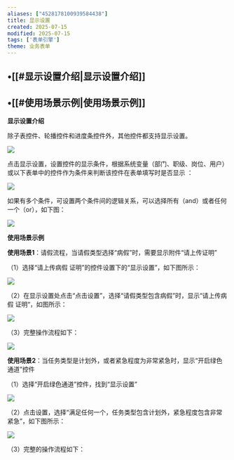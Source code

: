 ```yaml
---
aliases: ["4528178100939584438"]
title: 显示设置
created: 2025-07-15
modified: 2025-07-15
tags: ['表单引擎']
theme: 业务表单
---
```


## •[[#显示设置介绍|显示设置介绍]]

## •[[#使用场景示例|使用场景示例]]

**显示设置介绍**

除子表控件、轮播控件和进度条控件外，其他控件都支持显示设置。

![](https://myhelpdoc.oss-cn-heyuan.aliyuncs.com/mdimages/7dd0789d9a59472c99509d245cbe5045.jpg)

点击显示设置，设置控件的显示条件，根据系统变量（部门、职级、岗位、用户）或以下表单中的控件作为条件来判断该控件在表单填写时是否显示 ：

![](https://myhelpdoc.oss-cn-heyuan.aliyuncs.com/mdimages/a7325b30701691e5a7f2ec126185ab6d.jpg)

如果有多个条件，可设置两个条件间的逻辑关系，可以选择所有（and）或者任何一个（or），如下图：

![](https://myhelpdoc.oss-cn-heyuan.aliyuncs.com/mdimages/35d2c7599680750e0c3cf29ed69ea65c.jpg)

**使用场景示例**

**使用场景1**：请假流程，当请假类型选择“病假”时，需要显示附件“请上传证明”

（1）选择“请上传病假 证明”的控件设置下的“显示设置”，如下图所示：

![](https://myhelpdoc.oss-cn-heyuan.aliyuncs.com/mdimages/4a9f56cc9fd1bcb83f49a1c95c6ae03d.jpg)

（2）在显示设置处点击“点击设置”，选择“请假类型包含病假”时，显示“请上传病假 证明“，如图所示：

![](https://myhelpdoc.oss-cn-heyuan.aliyuncs.com/mdimages/78d39f52f31e4610268645d773d2e126.jpg)

（3）完整操作流程如下：

![](https://myhelpdoc.oss-cn-heyuan.aliyuncs.com/mdimages/136d17ca28ab40afa4df9fee98fdc6c1.jpg)

**使用场景2**：当任务类型是计划外，或者紧急程度为非常紧急时，显示“开启绿色通道”控件

（1）选择“开启绿色通道”控件，找到“显示设置”

![](https://myhelpdoc.oss-cn-heyuan.aliyuncs.com/mdimages/792f243cff7b54a477983e681bd5cbe5.jpg)

（2）点击设置，选择“满足任何一个，任务类型包含计划外，紧急程度包含非常紧急”，如下图所示：

![](https://myhelpdoc.oss-cn-heyuan.aliyuncs.com/mdimages/704928b9e548673d7b04b2a0057229de.jpg)

（3）完整的操作流程如下：

